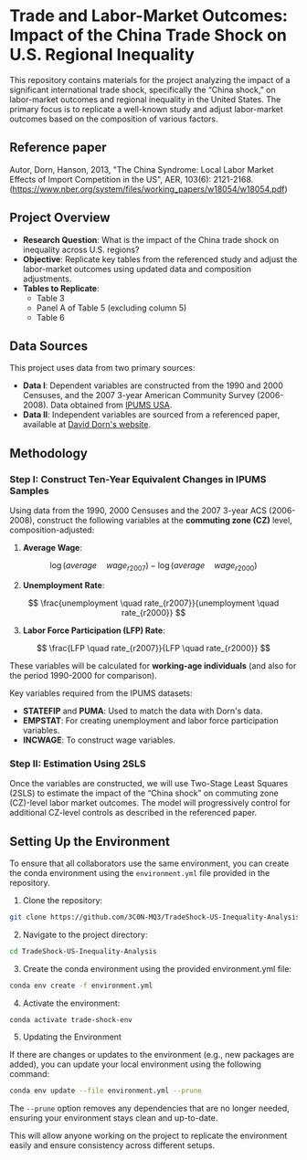 # Trade and Labor-Market Outcomes: Impact of the China Trade Shock on U.S. Regional Inequality

This repository contains materials for the project analyzing the impact of a significant international trade shock, specifically the “China shock,” on labor-market outcomes and regional inequality in the United States. The primary focus is to replicate a well-known study and adjust labor-market outcomes based on the composition of various factors.

## Reference paper 
Autor, Dorn, Hanson, 2013, "The China Syndrome: Local Labor Market Effects of Import Competition in the US", AER, 103(6): 2121-2168.
(https://www.nber.org/system/files/working_papers/w18054/w18054.pdf)

## Project Overview

- **Research Question**: What is the impact of the China trade shock on inequality across U.S. regions?
- **Objective**: Replicate key tables from the referenced study and adjust the labor-market outcomes using updated data and composition adjustments.
- **Tables to Replicate**:
  - Table 3
  - Panel A of Table 5 (excluding column 5)
  - Table 6

## Data Sources

This project uses data from two primary sources:

- **Data I**: Dependent variables are constructed from the 1990 and 2000 Censuses, and the 2007 3-year American Community Survey (2006-2008). Data obtained from [IPUMS USA](https://usa.ipums.org/usa/).
- **Data II**: Independent variables are sourced from a referenced paper, available at [David Dorn's website](http://www.ddorn.net/data.htm).

## Methodology

### Step I: Construct Ten-Year Equivalent Changes in IPUMS Samples

Using data from the 1990, 2000 Censuses and the 2007 3-year ACS (2006-2008), construct the following variables at the **commuting zone (CZ)** level, composition-adjusted:

1. **Average Wage**: 

$$
\log(average \quad wage_{r2007}) - \log(average \quad wage_{r2000})
$$
   
2. **Unemployment Rate**: 

$$
\frac{unemployment \quad rate_{r2007}}{unemployment \quad rate_{r2000}}
$$

3. **Labor Force Participation (LFP) Rate**: 

$$
\frac{LFP \quad rate_{r2007}}{LFP \quad rate_{r2000}}
$$
   
These variables will be calculated for **working-age individuals** (and also for the period 1990-2000 for comparison).

Key variables required from the IPUMS datasets:
- **STATEFIP** and **PUMA**: Used to match the data with Dorn's data.
- **EMPSTAT**: For creating unemployment and labor force participation variables.
- **INCWAGE**: To construct wage variables.

### Step II: Estimation Using 2SLS

Once the variables are constructed, we will use Two-Stage Least Squares (2SLS) to estimate the impact of the “China shock” on commuting zone (CZ)-level labor market outcomes. The model will progressively control for additional CZ-level controls as described in the referenced paper.

## Setting Up the Environment

To ensure that all collaborators use the same environment, you can create the conda environment using the `environment.yml` file provided in the repository.

1. Clone the repository:

```bash
git clone https://github.com/3C0N-MQ3/TradeShock-US-Inequality-Analysis.git
```
2. Navigate to the project directory:

```bash
cd TradeShock-US-Inequality-Analysis
```
3. Create the conda environment using the provided environment.yml file:

```bash
conda env create -f environment.yml
```

4. Activate the environment:

```bash
conda activate trade-shock-env
```
5. Updating the Environment

If there are changes or updates to the environment (e.g., new packages are added), you can update your local environment using the following command:

```bash
conda env update --file environment.yml --prune
```

The `--prune` option removes any dependencies that are no longer needed, ensuring your environment stays clean and up-to-date.

This will allow anyone working on the project to replicate the environment easily and ensure consistency across different setups.